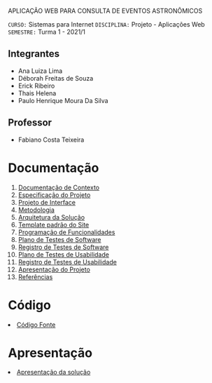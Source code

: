APLICAÇÃO WEB PARA CONSULTA DE EVENTOS ASTRONÔMICOS

`CURSO:` Sistemas para Internet
`DISCIPLINA:` Projeto - Aplicações Web
`SEMESTRE:` Turma 1 - 2021/1

## Integrantes

- Ana Luiza Lima
- Déborah Freitas de Souza
- Erick Ribeiro
- Thais Helena
- Paulo Henrique Moura Da Silva


## Professor

- Fabiano Costa Teixeira

# Documentação

<ol>
  <li><a href="docs/1-Documentação de Contexto.md"> Documentação de Contexto</a></li>
  <li><a href="docs/2-Especificação do Projeto.md"> Especificação do Projeto</a></li>
  <li><a href="docs/3-Projeto de Interface.md"> Projeto de Interface</a></li>
  <li><a href="docs/4-Metodologia.md"> Metodologia</a></li>
  <li><a href="docs/5-Arquitetura da Solução.md"> Arquitetura da Solução</a></li>
  <li><a href="docs/6-Template padrão do Site.md"> Template padrão do Site</a></li>
  <li><a href="docs/7-Programação de Funcionalidades.md"> Programação de Funcionalidades</a></li>
  <li><a href="docs/8-Plano de Testes de Software.md"> Plano de Testes de Software</a></li>
  <li><a href="docs/9-Registro de Testes de Software.md"> Registro de Testes de Software</a></li>
  <li><a href="docs/10-Plano de Testes de Usabilidade.md"> Plano de Testes de Usabilidade</a></li>
  <li><a href="docs/11-Registro de Testes de Usabilidade.md"> Registro de Testes de Usabilidade</a></li>
  <li><a href="docs/12-Apresentação do Projeto.md"> Apresentação do Projeto</a></li>
  <li><a href="docs/13-Referências.md"> Referências</a></li>
</ol>

# Código

<li><a href="src/README.md"> Código Fonte</a></li>

# Apresentação

<li><a href="presentation/README.md"> Apresentação da solução</a></li>
